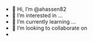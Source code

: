 - 👋 Hi, I’m @ahassen82
- 👀 I’m interested in ...
- 🌱 I’m currently learning ...
- 💞️ I’m looking to collaborate on 
- 

<!---
ahassen82/ahassen82 is a ✨ special ✨ repository because its `README.md` (this file) appears on your GitHub profile.
You can click the Preview link to take a look at your changes.
--->
